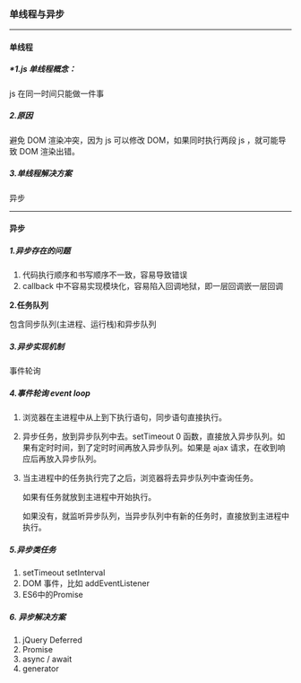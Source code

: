 ### **单线程与异步**

------

#### 单线程

##### **1.js 单线程概念：*

 js 在同一时间只能做一件事

##### **2.原因**

避免 DOM 渲染冲突，因为 js 可以修改 DOM，如果同时执行两段 js ，就可能导致 DOM 渲染出错。

##### **3.单线程解决方案**

异步

------

#### 异步

##### **1.异步存在的问题**

1. 代码执行顺序和书写顺序不一致，容易导致错误
2. callback 中不容易实现模块化，容易陷入回调地狱，即一层回调嵌一层回调

**2.任务队列**

包含同步队列(主进程、运行栈)和异步队列

##### 3.异步实现机制

  事件轮询

##### **4.事件轮询 event loop**

1. 浏览器在主进程中从上到下执行语句，同步语句直接执行。

2. 异步任务，放到异步队列中去。setTimeout 0 函数，直接放入异步队列。如果有定时时间，到了定时时间再放入异步队列。如果是 ajax 请求，在收到响应后再放入异步队列。

3. 当主进程中的任务执行完了之后，浏览器将去异步队列中查询任务。

   如果有任务就放到主进程中开始执行。

   如果没有，就监听异步队列，当异步队列中有新的任务时，直接放到主进程中执行。

##### **5.异步类任务**

1. setTimeout  setInterval
2. DOM 事件，比如 addEventListener
3. ES6中的Promise

##### 6. 异步解决方案

1. jQuery Deferred
2. Promise
3. async / await
4. generator
